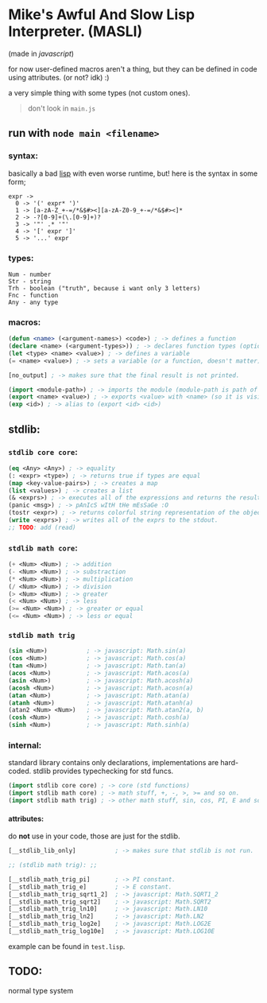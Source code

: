 # Mike's Awful And Slow Lisp Interpreter. (MASLI)
(made in *javascript*)

for now user-defined macros aren't a thing, but they can be defined in code using attributes. (or not? idk) :)

a very simple thing with some types (not custom ones).

> don't look in `main.js`

## run with `node main <filename>`

### syntax:
basically a bad [lisp](https://en.wikipedia.org/wiki/Lisp_(programming_language)) with even worse runtime, but! here is the syntax in some form;
```
expr ->
  0 -> '(' expr* ')'
  1 -> [a-zA-Z_+-=/*&$#><][a-zA-Z0-9_+-=/*&$#><]*
  2 -> -?[0-9]+(\.[0-9]+)?
  3 -> '"' .* '"'
  4 -> '[' expr ']'
  5 -> '...' expr
```

### types:
```
Num - number
Str - string
Trh - boolean ("truth", because i want only 3 letters)
Fnc - function
Any - any type
```

### macros:
```lisp
(defun <name> (<argument-names>) <code>) ; -> defines a function
(declare <name> (<argument-types>)) ; -> declares function types (optional) (name of the decl is $<name>)
(let <type> <name> <value>) ; -> defines a variable
(= <name> <value>) ; -> sets a variable (or a function, doesn't matter)

[no_output] ; -> makes sure that the final result is not printed.

(import <module-path>) ; -> imports the module (module-path is path of the file separated with spaces and no extension)
(export <name> <value>) ; -> exports <value> with <name> (so it is visible when imported)
(exp <id>) ; -> alias to (export <id> <id>)
```

## stdlib:
### `stdlib core core`:
```lisp
(eq <Any> <Any>) ; -> equality
(: <expr> <type>) ; -> returns true if types are equal
(map <key-value-pairs>) ; -> creates a map
(list <values>) ; -> creates a list
(& <exprs>) ; -> executes all of the expressions and returns the result of the last one.
(panic <msg>) ; -> pAnIcS wItH tHe mEsSaGe :O
(tostr <expr>) ; -> returns colorful string representation of the object.
(write <exprs>) ; -> writes all of the exprs to the stdout.
;; TODO: add (read) 
```

### `stdlib math core`:
```lisp
(+ <Num> <Num>) ; -> addition
(- <Num> <Num>) ; -> substraction
(* <Num> <Num>) ; -> multiplication
(/ <Num> <Num>) ; -> division
(> <Num> <Num>) ; -> greater
(< <Num> <Num>) ; -> less
(>= <Num> <Num>) ; -> greater or equal
(<= <Num> <Num>) ; -> less or equal
```
### `stdlib math trig`
```lisp
(sin <Num>)           ; -> javascript: Math.sin(a)
(cos <Num>)           ; -> javascript: Math.cos(a)
(tan <Num>)           ; -> javascript: Math.tan(a)
(acos <Num>)          ; -> javascript: Math.acos(a)
(asin <Num>)          ; -> javascript: Math.acosh(a)
(acosh <Num>)         ; -> javascript: Math.acosn(a)
(atan <Num>)          ; -> javascript: Math.atan(a)
(atanh <Num>)         ; -> javascript: Math.atanh(a)
(atan2 <Num> <Num>)   ; -> javascript: Math.atan2(a, b)
(cosh <Num>)          ; -> javascript: Math.cosh(a)
(sinh <Num>)          ; -> javascript: Math.sinh(a)
```

### internal:
standard library contains only declarations, implementations are hard-coded. stdlib provides typechecking for std funcs.
```lisp
(import stdlib core core) ; -> core (std functions)
(import stdlib math core) ; -> math stuff, +, -, >, >= and so on.
(import stdlib math trig) ; -> other math stuff, sin, cos, PI, E and so on.
```
#### attributes:
do **not** use in your code, those are just for the stdlib.
```lisp
[__stdlib_lib_only]           ; -> makes sure that stdlib is not run.

;; (stdlib math trig): ;;

[__stdlib_math_trig_pi]       ; -> PI constant.
[__stdlib_math_trig_e]        ; -> E constant.
[__stdlib_math_trig_sqrt1_2]  ; -> javascript: Math.SQRT1_2
[__stdlib_math_trig_sqrt2]    ; -> javascript: Math.SQRT2
[__stdlib_math_trig_ln10]     ; -> javascript: Math.LN10
[__stdlib_math_trig_ln2]      ; -> javascript: Math.LN2
[__stdlib_math_trig_log2e]    ; -> javascript: Math.LOG2E
[__stdlib_math_trig_log10e]   ; -> javascript: Math.LOG10E
```

example can be found in `test.lisp`.

## TODO:
normal type system<br>
